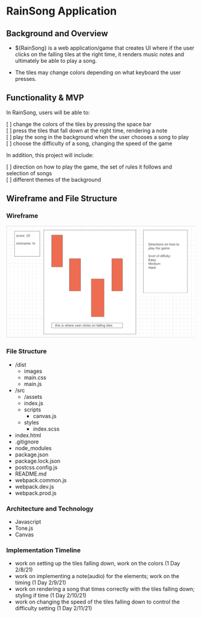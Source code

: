 # RainSong Application

## Background and Overview

* ${RainSong} is a web application/game that creates UI where if the user clicks on the falling tiles at the right time, it renders music notes and ultimately be able to play a song.

* The tiles may change colors depending on what keyboard the user presses.

## Functionality & MVP

In RainSong, users will be able to:

[ ] change the colors of the tiles by pressing the space bar  
[ ] press the tiles that fall down at the right time, rendering a note  
[ ] play the song in the background when the user chooses a song to play  
[ ] choose the difficulty of a song, changing the speed of the game

In addition, this project will include:

[ ] direction on how to play the game, the set of rules it follows and selection of songs  
[ ] different themes of the background

## Wireframe and File Structure

### Wireframe
![Alt text](/dist/images/wireframe.png)
### File Structure 

* /dist
    * images
    * main.css
    * main.js
* /src
    * /assets
    * index.js
    * scripts
        * canvas.js
    * styles
        * index.scss
* index.html
* .gitignore
* node_modules
* package.json
* package.lock.json
* postcss.config.js
* README.md
* webpack.common.js
* webpack.dev.js
* webpack.prod.js


### Architecture and Technology
* Javascript
* Tone.js
* Canvas

### Implementation Timeline
* work on setting up the tiles falling down, work on the colors (1 Day 2/8/21)
* work on implementing a note(audio) for the elements; work on the timing (1 Day 2/9/21)
* work on rendering a song that times correctly with the tiles falling down; styling if time (1 Day 2/10/21)
* work on changing the speed of the tiles falling down to control the difficulty setting (1 Day 2/11/21)